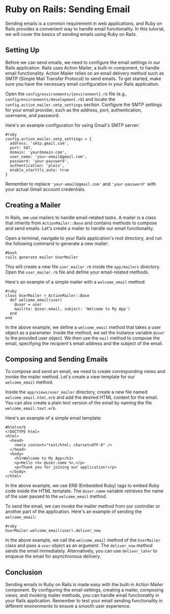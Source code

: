 # Ruby on Rails: Sending Email

Sending emails is a common requirement in web applications, and Ruby on Rails provides a convenient way to handle email functionality. In this tutorial, we will cover the basics of sending emails using Ruby on Rails.

## Setting Up

Before we can send emails, we need to configure the email settings in our Rails application. Rails uses Action Mailer, a built-in component, to handle email functionality. Action Mailer relies on an email delivery method such as SMTP (Simple Mail Transfer Protocol) to send emails. To get started, make sure you have the necessary email configuration in your Rails application.

Open the `config/environments/{environment}.rb` file (e.g., `config/environments/development.rb`) and locate the `config.action_mailer.smtp_settings` section. Configure the SMTP settings for your email provider, such as the address, port, authentication, username, and password.

Here's an example configuration for using Gmail's SMTP server:

```
#ruby
config.action_mailer.smtp_settings = {
  address: 'smtp.gmail.com',
  port: 587,
  domain: 'yourdomain.com',
  user_name: 'your-email@gmail.com',
  password: 'your-password',
  authentication: 'plain',
  enable_starttls_auto: true
}
```

Remember to replace `'your-email@gmail.com'` and `'your-password'` with your actual Gmail account credentials.

## Creating a Mailer

In Rails, we use mailers to handle email-related tasks. A mailer is a class that inherits from `ActionMailer::Base` and contains methods to compose and send emails. Let's create a mailer to handle our email functionality.

Open a terminal, navigate to your Rails application's root directory, and run the following command to generate a new mailer:

```
#bash
rails generate mailer UserMailer
```

This will create a new file `user_mailer.rb` inside the `app/mailers` directory. Open the `user_mailer.rb` file and define your email-related methods.

Here's an example of a simple mailer with a `welcome_email` method:

```
#ruby
class UserMailer < ActionMailer::Base
  def welcome_email(user)
    @user = user
    mail(to: @user.email, subject: 'Welcome to My App')
  end
end
```

In the above example, we define a `welcome_email` method that takes a user object as a parameter. Inside the method, we set the instance variable `@user` to the provided user object. We then use the `mail` method to compose the email, specifying the recipient's email address and the subject of the email.

## Composing and Sending Emails

To compose and send an email, we need to create corresponding views and invoke the mailer method. Let's create a view template for our `welcome_email` method.

Inside the `app/views/user_mailer` directory, create a new file named `welcome_email.html.erb` and add the desired HTML content for the email. You can also create a plain text version of the email by naming the file `welcome_email.text.erb`.

Here's an example of a simple email template:

```
#html+erb
<!DOCTYPE html>
<html>
  <head>
    <meta content="text/html; charset=UTF-8" />
  </head>
  <body>
    <h1>Welcome to My App</h1>
    <p>Hello <%= @user.name %>,</p>
    <p>Thank you for joining our application!</p>
  </body>
</html>
```

In the above example, we use ERB (Embedded Ruby) tags to embed Ruby code inside the HTML template. The `@user.name` variable retrieves the name of the user passed to the `welcome_email` method.

To send the email, we can invoke the mailer method from our controller or another part of the application. Here's an example of sending the `welcome_email`:

```
#ruby
UserMailer.welcome_email(user).deliver_now
```

In the above example, we call the `welcome_email` method of the `UserMailer` class and pass a `user` object as an argument. The `deliver_now` method sends the email immediately. Alternatively, you can use `deliver_later` to enqueue the email for asynchronous delivery.

## Conclusion

Sending emails in Ruby on Rails is made easy with the built-in Action Mailer component. By configuring the email settings, creating a mailer, composing views, and invoking mailer methods, you can handle email functionality in your Rails application. Remember to test your email sending functionality in different environments to ensure a smooth user experience.
